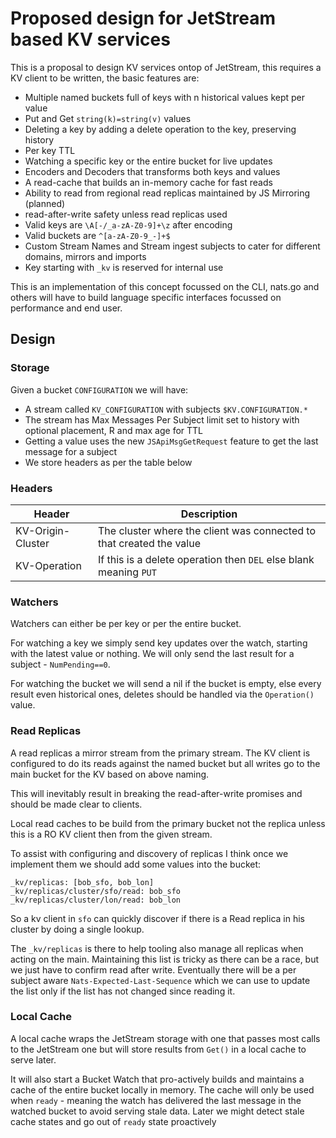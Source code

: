 # Proposed design for JetStream based KV services

This is a proposal to design KV services ontop of JetStream, this requires a KV client to be written, the basic
features are:

 * Multiple named buckets full of keys with n historical values kept per value
 * Put and Get `string(k)=string(v)` values
 * Deleting a key by adding a delete operation to the key, preserving history
 * Per key TTL
 * Watching a specific key or the entire bucket for live updates
 * Encoders and Decoders that transforms both keys and values
 * A read-cache that builds an in-memory cache for fast reads
 * Ability to read from regional read replicas maintained by JS Mirroring (planned)
 * read-after-write safety unless read replicas used
 * Valid keys are `\A[-/_a-zA-Z0-9]+\z` after encoding
 * Valid buckets are `^[a-zA-Z0-9_-]+$`
 * Custom Stream Names and Stream ingest subjects to cater for different domains, mirrors and imports 
 * Key starting with `_kv` is reserved for internal use

This is an implementation of this concept focussed on the CLI, nats.go and others will have to build language
specific interfaces focussed on performance and end user.

## Design

### Storage

Given a bucket `CONFIGURATION` we will have:

 * A stream called `KV_CONFIGURATION` with subjects `$KV.CONFIGURATION.*`
 * The stream has Max Messages Per Subject limit set to history with optional placement, R and max age for TTL
 * Getting a value uses the new `JSApiMsgGetRequest` feature to get the last message for a subject
 * We store headers as per the table below

### Headers

|Header|Description|
|------|-----------|
|KV-Origin-Cluster|The cluster where the client was connected to that created the value|
|KV-Operation|If this is a delete operation then `DEL` else blank meaning `PUT`|

### Watchers

Watchers can either be per key or per the entire bucket.

For watching a key we simply send key updates over the watch, starting with the latest value or nothing. We will only 
send the last result for a subject - `NumPending==0`.

For watching the bucket we will send a nil if the bucket is empty, else every result even historical ones, deletes should
be handled via the `Operation()` value.

### Read Replicas

A read replicas a mirror stream from the primary stream.  The KV client is configured to do its reads against the 
named bucket but all writes go to the main bucket for the KV based on above naming.

This will inevitably result in breaking the read-after-write promises and should be made clear to clients.

Local read caches to be build from the primary bucket not the replica unless this is a RO KV client then from the
given stream.

To assist with configuring and discovery of replicas I think once we implement them we should add some values
into the bucket:

```
_kv/replicas: [bob_sfo, bob_lon]
_kv/replicas/cluster/sfo/read: bob_sfo
_kv/replicas/cluster/lon/read: bob_lon
```

So a kv client in `sfo` can quickly discover if there is a Read replica in his cluster by doing a single lookup.

The `_kv/replicas` is there to help tooling also manage all replicas when acting on the main. Maintaining this list
is tricky as there can be a race, but we just have to confirm read after write.  Eventually there will be a per subject
aware `Nats-Expected-Last-Sequence` which we can use to update the list only if the list has not changed since reading it.

### Local Cache

A local cache wraps the JetStream storage with one that passes most calls to the JetStream one but will store results
from `Get()` in a local cache to serve later.

It will also start a Bucket Watch that pro-actively builds and maintains a cache of the entire bucket locally in memory.
The cache will only be used when `ready` - meaning the watch has delivered the last message in the watched bucket to 
avoid serving stale data. Later we might detect stale cache states and go out of `ready` state proactively
